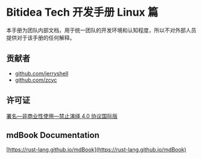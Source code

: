 # Bitidea Tech 开发手册 Linux 篇

本手册为团队内部文档，用于统一团队的开发环境和认知程度，所以不对外部人员提供对于该手册的任何解释。

## 贡献者

- [github.com/jerryshell](https://github.com/jerryshell)
- [github.com/zcyc](https://github.com/zcyc)

## 许可证

[署名—非商业性使用—禁止演绎 4.0 协议国际版](https://creativecommons.org/licenses/by-nc-nd/4.0/)

## mdBook Documentation

[https://rust-lang.github.io/mdBook](https://rust-lang.github.io/mdBook)
